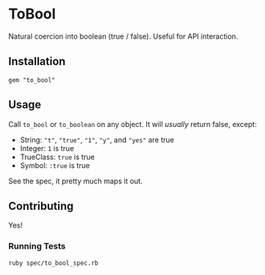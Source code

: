 # ToBool

Natural coercion into boolean (true / false). Useful for API interaction.

## Installation

`gem "to_bool"`

## Usage

Call `to_bool` or `to_boolean` on any object. It will *usually* return false, except:

* String: `"t"`, `"true"`, `"1"`, `"y"`, and `"yes"` are true
* Integer: `1` is true
* TrueClass: `true` is true
* Symbol: `:true` is true

See the spec, it pretty much maps it out.

## Contributing

Yes!

### Running Tests

```sh
ruby spec/to_bool_spec.rb
```
